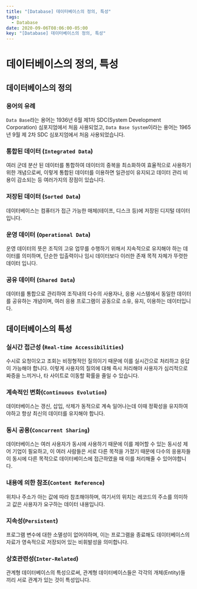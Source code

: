 ```yaml
---
title: "[Database] 데이터베이스의 정의, 특성"
tags:
  - Database
date: 2020-09-06T08:06:00-05:00
key: "[Database] 데이터베이스의 정의, 특성"
---
```


# 데이터베이스의 정의, 특성

<!--more-->

## 데이터베이스의 정의

### 용어의 유례

`Data Base`라는 용어는 1936년 6월 제1차 SDC(System Development Corporation) 심포지엄에서 처음 사용되었고, `Data Base System`이라는 용어는 1965년 9월 제 2차 SDC 심포지엄에서 처음 사용되었습니다.<br>

### 통합된 데이터 (`Integrated Data`)

여러 군데 분산 된 데이터를 통합하여 데이터의 중복을 최소화하여 효율적으로 사용하기 위한 개념으로써, 이렇게 통합된 데이터를 이용하면 일관성이 유지되고 데이터 관리 비용이 감소되는 등 여러가지의 장점이 있습니다.<br>

### 저장된 데이터 (`Sorted Data`) 

데이터베이스는 컴퓨터가 접근 가능한 매체(테이프, 디스크 등)에 저장된 디지털 데이터 입니다.<br>

### 운영 데이터 (`Operational Data`)

운영 데이터의 뜻은 조직의 고유 업무를 수행하기 위해서 지속적으로 유지해야 하는 데이터를 의미하며, 단순한 입출력이나 임시 데이터보다 이러한 존재 목적 자체가 뚜렷한 데이터 입니다.<br>

### 공유 데이터 (`Shared Data`)

데이터를 통합으로 관리하여 조직내의 다수의 사용자나, 응용 시스템에서 동일한 데이터를 공유하는 개념이며, 여러 응용 프로그램이 공동으로 소유, 유지, 이용하는 데이터입니다.<br>


## 데이터베이스의 특성

### 실시간 접근성 (`Real-time Accessibilities`)
 
 수시로 요청이오고 조회는 비정형적인 질의이기 때문에 이를 실시간으로 처리하고 응답이 가능해야 합니다. 이렇게 사용자의 질의에 대해 즉시 처리해야 사용자가 심리적으로 짜증을 느끼거나, 타 사이트로 이동할 확률을 줄일 수 있습니다.<br>

### 계속적인 변화(`Continuous Evolution`)
 
 데이터베이스는 갱신, 삽입, 삭제가 동적으로 계속 일어나는데 이때 정확성을 유지하여야하고 항상 최신의 데이터를 유지해야 합니다.<br>

### 동시 공용(`Concurrent Sharing`)
 
 데이터베이스는 여러 사용자가 동시에 사용하기 때문에 이를 제어할 수 있는 동시성 제어 기업이 필요하고, 이 여러 사람들은 서로 다른 목적을 가졌기 때문에 다수의 응용자들이 동시에 다른 목적으로 데이터베이스에 접근하였을 때 이를 처리해줄 수 있어야합니다.<br>

### 내용에 의한 참조(`Content Reference`)

 위치나 주소가 아는 값에 따라 참조해야하며, 여기서의 위치는 레코드의 주소를 의미하고 값은 사용자가 요구하는 데이터 내용입니다.<br>

### 지속성(`Persistent`)

 프로그램 변수에 대한 소멸성이 없어야하며, 이는 프로그램을 종료해도 데이터베이스의 자료가 영속적으로 저장되어 있는 비휘발성을 의미합니다.<br>

### 상호관련성(`Inter-Related`)
 
 관계형 데이터베이스의 특성으로써, 관계형 데이터베이스들은 각각의 개체(Entity)들 끼리 서로 관계가 있는 것이 특성입니다.<br>